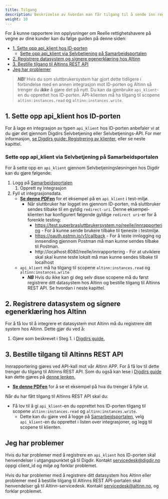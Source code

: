 ```yaml
---
title: Tilgang
description: Beskrivelse av hvordan man får tilgang til å sende inn registreringer som tredjeleverandør.
weight: 10
---
```


For å kunne rapportere inn opplysninger om Reelle rettighetshavere på vegne av dine kunder kan du følge guiden på denne siden:
<!-- TOC -->
  * [1. Sette opp api_klient hos ID-porten](#1-sette-opp-api_klient-hos-id-porten)
    * [Sette opp api_klient via Selvbetjening på Samarbeidsportalen](#sette-opp-api_klient-via-selvbetjening-på-samarbeidsportalen)
  * [2. Registrere datasystem og signere egenerklæring hos Altinn](#2-registrere-datasystem-og-signere-egenerklæring-hos-altinn)
  * [3. Bestille tilgang til Altinns REST API](#3-bestille-tilgang-til-altinns-rest-api)
  * [Jeg har problemer](#jeg-har-problemer)
<!-- TOC -->

> **_NB!_** Hvis du som sluttbrukersystem har gjort dette tidligere i forbindelse med en annen integrasjon mot 
> ID-porten og Altinn så trenger du **_ikke_** å gjøre det på nytt. Du kan da gjenbruke `api_klient`-en du opprettet 
> hos ID-porten. API-klienten må ha tilgang til scopene `altinn:instances.read` og `altinn:instances.write`.  


## 1. Sette opp api_klient hos ID-porten

For å lage en integrasjon av typen `api_klient` hos ID-porten anbefaler vi at du gjør det gjennom Digdirs Selvbetjening eller Selvbetjenings-API.
For mer informasjon, [se Digdirs guide: Registrering av klienter](https://docs.digdir.no/docs/idporten/oidc/oidc_func_clientreg), eller se neste kapittel.

### Sette opp api_klient via Selvbetjening på Samarbeidsportalen

For å sette opp en `api_klient` gjennom Selvbetjeningsløsningen hos Digdir kan du gjøre følgende:

1. Logg på [Samarbeidsportalen](https://minside-samarbeid.digdir.no/my-organisation/integrations/admin)
   1. Opprett ny Integrasjon
2. Fyll ut integrasjonsdata.
   * [**Se denne PDFen**](Sette%20opp%20api_client%20i%20ID-porten.pdf) for et eksempel på en `api_klient` i test-miljø.
     * Når sluttbruker har logget inn gjennom ID-porten, må sluttbruker sendes tilbake til en gyldig `redirect-uri`. Denne eksempel-klienten har konfigurert følgende gyldige `redirect uri`-er for å forenkle testing:
       * https://test.superbrasluttbrukersystem.no/reelle/innrapportering - For å kunne sende brukere tilbake til tjeneste i testmiljø.
       * https://oauth.pstmn.io/v1/callback - For å teste innlogging og innsending gjennom Postman må man kunne sendes tilbake til Postman.
       * http://localhost:8080/reelle/innrapportering - For at utviklere skal skal kunne teste lokalt må man kunne sendes tilbake til localhost
   * `api_klient` må ha tilgang til scopene `altinn:instances.read` og `altinn:instances.write`
     * **_NB_** Hvis du ikke kan gi deg selv disse scopene må du først registrere ditt datasystem hos Altinn og bestille tilgang til Altinns REST API. Se hvordan i neste kapittel.

## 2. Registrere datasystem og signere egenerklæring hos Altinn

For å få lov til å integrere et datasystem mot Altinn må du registrere ditt system hos Altinn.
Dette gjør du ved å:
1. Gjøre som beskrevet i Steg 1. i [Digdirs guide.](https://altinn.github.io/docs/api/datasystem/)

## 3. Bestille tilgang til Altinns REST API
Innrapportering gjøres ved API-kall mot vår Altinn APP. For å få lov til dette trenger du tilgang til Altinns REST API.
Som du også kan lese i [Digdirs guide](https://altinn.github.io/docs/api/datasystem/) kan dette gjøres på [denne lenken.](https://digdir.apps.altinn.no/digdir/be-om-api-nokkel/)
* [**Se denne PDFen**](Bestill%20tilgang%20til%20REST%20API%20-%20Digitaliseringsdirektoratet.pdf) for å se et eksempel på hva du trenger å fylle ut. 

Når du har fått tilgang til Altinns REST API skal du:
   * Få lov til å gi `api_klient`-en du opprettet hos ID-porten tilgang til scopene `altinn:instances.read` og `altinn:instances.write`.
      * Dette kan du gjøre ved å logge på [Samarbeidsportalen](https://minside-samarbeid.digdir.no/my-organisation/integrations/admin), velg `api_klient`-en du opprettet i listen over integrasjoner, og legg til scopene til klienten.


## Jeg har problemer
Hvis du har problemer med å registrere en `api_klient` hos ID-porten skal henvendelser i utgangspunktet gå til Digdir.
Kontakt servicedesk@digdir.no oppgi client_id og miljø og forklar problemet.

Hvis du har problemer med å registrere ditt datasystem hos Altinn eller problemer med å bestille tilgang til Altinns REST API-portalen skal henvendelser gå til Altinn-servicedesk.
Kontakt servicedesk@altinn.no, og forklar problemet.

